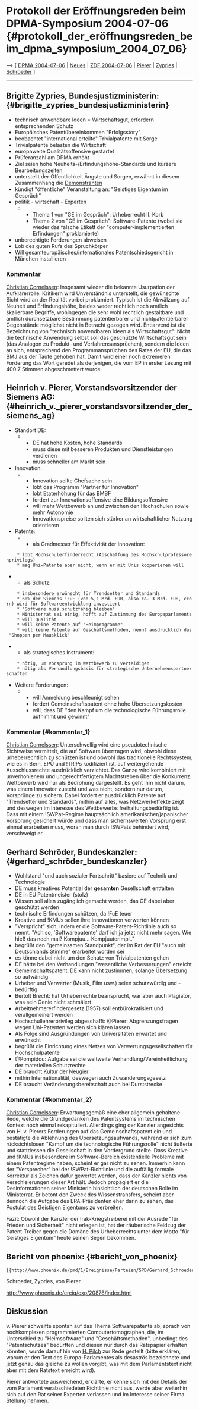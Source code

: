 # Protokoll der Eröffnungsreden beim DPMA-Symposium 2004-07-06 {#protokoll_der_eröffnungsreden_beim_dpma_symposium_2004_07_06}

\--\> \[ [ DPMA 2004-07-06](Dpma040706De "wikilink") \| [
Neues](SwpatcninoDe "wikilink") \| [ ZDF
2004-07-06](Heute040706De "wikilink") \| [
Pierer](HeinrichVonPiererDe "wikilink") \| [
Zypries](BrigitteZypriesDe "wikilink") \| [
Schroeder](SwpatschroederDe "wikilink") \]

------------------------------------------------------------------------

## Brigitte Zypries, Bundesjustizministerin: {#brigitte_zypries_bundesjustizministerin}

-   technisch anwendbare Ideen = Wirtschaftsgut, erfordern
    entsprechenden Schutz
-   Europäisches Patentübereinkommen \"Erfolgsstory\"
-   beobachtet \"international erteilte\" Trivialpatente mit Sorge
-   Trivialpatente belasten die Wirtschaft
-   europaweite Qualitätsoffensive gestartet
-   Prüferanzahl am DPMA erhöht
-   Ziel seien hohe Neuheits-/Erfindungshöhe-Standards und kürzere
    Bearbeitungszeiten
-   unterstellt der Öffentlichkeit Ängste und Sorgen, erwähnt in diesem
    Zusammenhang die [ Demonstranten](DemoMuenchen040706De "wikilink")
-   kündigt \"öffentliche\" Veranstaltung an: \"Geistiges Eigentum im
    Gespräch\"
-   politik - wirtschaft - Experten
    -   -   Thema 1 von \"GE im Gespräch\": Urheberrecht II. Korb
        -   Thema 2 von \"GE im Gespräch\": Software-Patente (wobei sie
            wieder das falsche Etikett der \"computer-implementierten
            Erfindungen\" proklamierte)
-   unberechtigte Forderungen abweisen
-   Lob des guten Rufs des Spruchkörper
-   Will gesamteuropäisches/internationales Patentschiedsgericht in
    München installieren

### Kommentar

[ Christian Cornelssen](ChristianCornelssenDe "wikilink"): Insgesamt
wieder die bekannte Usurpation der Aufklärerrolle: Kritikern wird
Unverständnis unterstellt, die gewünschte Sicht wird an der Realität
vorbei proklamiert. Typisch ist die Abwälzung auf Neuheit und
Erfindungshöhe, beides weder rechtlich noch amtlich skalierbare
Begriffe, wohingegen die sehr wohl rechtlich gestaltbare und amtlich
durchsetzbare Bestimmung patentierbarer und nichtpatentierbarer
Gegenstände möglichst nicht in Betracht gezogen wird. Entlarvend ist die
Bezeichnung von \"technisch anwendbaren Ideen als Wirtschaftsgut\":
Nicht die technische Anwendung selbst soll das geschützte Wirtschaftsgut
sein (das Analogon zu Produkt- und Verfahrensansprüchen), sondern die
Ideen an sich, entsprechend den Programmansprüchen des Rates der EU, die
das BMJ aus der Taufe gehoben hat. Damit wird einer noch extremeren
Forderung das Wort geredet als derjenigen, die vom EP in erster Lesung
mit 400:7 Stimmen abgeschmettert wurde.

## Heinrich v. Pierer, Vorstandsvorsitzender der Siemens AG: {#heinrich_v._pierer_vorstandsvorsitzender_der_siemens_ag}

-   Standort DE:
    -   -   DE hat hohe Kosten, hohe Standards
        -   muss diese mit besseren Produkten und Dienstleistungen
            verdienen
        -   muss schneller am Markt sein
-   Innovation:
    -   -   Innovation sollte Chefsache sein
        -   lobt das Programm \"Partner für Innovation\"
        -   lobt Etaterhöhung für das BMBF
        -   fordert zur Innovationsoffensive eine Bildungsoffensive
        -   will mehr Wettbewerb an und zwischen den Hochschulen sowie
            mehr Autonomie
        -   Innovationspreise sollten sich stärker an wirtschaftlicher
            Nutzung orientieren
-   Patente:
    -   -   als Gradmesser für Effektivität der Innovation:

`    * lobt Hochschulerfinderrecht (Abschaffung des Hochschulprofessorenprivilegs)`\
`    * mag Uni-Patente aber nicht, wenn er mit Unis kooperieren will`

-   -   als Schutz:

`    * insbesondere erwünscht für Trendsetter und Standards`\
`    * 60% der Siemens !FuE (von 5,1 Mrd. EUR, also ca. 3 Mrd. EUR, ccorn) wird für Softwareentwicklung investiert`\
`    * "Software muss schutzfähig bleiben"`\
`    * Ministerrat sei einig, hofft auf Zustimmung des Europaparlaments`\
`    * will Qualität`\
`    * will keine Patente auf "Heimprogramme"`\
`    * will keine Patente auf Geschäftsmethoden, nennt ausdrücklich das "Shoppen per Mausklick"`

-   -   als strategisches Instrument:

`    * nötig, um Vorsprung im Wettbewerb zu verteidigen`\
`    * nötig als Verhandlungsbasis für strategische Unternehmenspartnerschaften`

-   Weitere Forderungen:
    -   -   will Anmeldung beschleunigt sehen
        -   fordert Gemeinschaftspatent ohne hohe Übersetzungskosten
        -   will, dass DE \"den Kampf um die technologische
            Führungsrolle aufnimmt und gewinnt\"

### Kommentar {#kommentar_1}

[ Christian Cornelssen](ChristianCornelssenDe "wikilink"):
Unterschwellig wird eine pseudotechnische Sichtweise vermittelt, die auf
Software übertragen wird, obwohl diese urheberrechtlich zu schützen ist
und obwohl das traditionelle Rechtssystem, wie es in Bern, EPÜ und
!TRIPs kodifiziert ist, auf weitergehende Ausschlussrechte ausdrücklich
verzichtet. Das Ganze wird kombiniert mit unverhohlenem und
ungerechtfertigtem Machtstreben über die Konkurrenz. Wettbewerb wird nur
als Bedrohung dargestellt. Es geht ihm nicht darum, was einem Innovator
zusteht und was nicht, sondern nur darum, Vorsprünge zu sichern. Dabei
fordert er ausdrücklich Patente auf \"Trendsetter und Standards\",
mithin auf alles, was Netzwerkeffekte zeigt und deswegen im Interesse
des Wettbewerbs freihaltungsbedürftig ist. Dass mit einem !SWPat-Regime
hauptsächlich amerikanischer/japanischer Vorsprung gesichert würde und
dass man sichernswerten Vorsprung erst einmal erarbeiten muss, woran man
durch !SWPats behindert wird, verschweigt er.

## Gerhard Schröder, Bundeskanzler: {#gerhard_schröder_bundeskanzler}

-   Wohlstand \"und auch sozialer Fortschritt\" basiere auf Technik und
    Technologie
-   DE muss kreatives Potential der **gesamten** Gesellschaft entfalten
-   DE in EU Patentmeister (stolz)
-   Wissen soll allen zugänglich gemacht werden, das GE dabei aber
    geschützt werden
-   technische Erfindungen schützen, da !FuE teuer
-   Kreative und !KMUs sollen ihre Innovationen verwerten können
-   \"Verspricht\" sich, indem er die Software-Patent-Richtlinie auch so
    nennt. \"Ach so, \'Softwarepatente\' darf ich ja jetzt nicht mehr
    sagen. Wie hieß das noch mal? Kompjuu\... Kompjuuterimpl..\"
-   begrüßt den \"gemeinsamen Standpunkt\", der im Rat der EU \"auch mit
    Deutschlands Stimme\" erarbeitet worden sei
-   es könne dabei nicht um den Schutz von Trivialpatenten gehen
-   DE hätte bei den Verhandlungen \"wesentliche Verbesserungen\"
    erreicht
-   Gemeinschaftspatent: DE kann nicht zustimmen, solange Übersetzung so
    aufwändig
-   Urheber und Verwerter (Musik, Film usw.) seien schutzwürdig und
    -bedürftig
-   Bertolt Brecht: hat Urheberrechte beansprucht, war aber auch
    Plagiator, was sein Genie nicht schmälert
-   Arbeitnehmererfindergesetz (1957) soll entbürokratisiert und
    verallgemeinert werden
-   Hochschullehrerprivileg abgeschafft: \@Pierer: Abgrenzungsfragen
    wegen Uni-Patenten werden sich klären lassen
-   Als Folge sind Ausgründungen von Universitäten erwartet und
    erwünscht
-   begrüßt die Einrichtung eines Netzes von Verwertungsgesellschaften
    für Hochschulpatente
-   \@Pompidou: Aufgabe sei die weltweite Verhandlung/Vereinheitlichung
    der materiellen Schutzrechte
-   DE braucht Kultur der Neugier
-   mithin Internationalität, deswegen auch Zuwanderungsgesetz
-   DE braucht Veränderungsbereitschaft auch bei Durststrecke

### Kommentar {#kommentar_2}

[ Christian Cornelssen](ChristianCornelssenDe "wikilink"):
Erwartungsgemäß eine eher allgemein gehaltene Rede, welche die
Grundgedanken des Patentsystems im technischen Kontext noch einmal
rekapituliert. Allerdings ging der Kanzler angesichts von H. v. Pierers
Forderungen auf das Gemeinschaftspatent ein und bestätigte die Ablehnung
des Übersetzungsaufwands, während er sich zum rücksichtslosen \"Kampf um
die technologische Führungsrolle\" nicht äußerte und stattdessen die
Gesellschaft in den Vordergrund stellte. Dass Kreative und !KMUs
insbesondere im Software-Bereich existentielle Probleme mit einem
Patentregime haben, scheint er gar nicht zu sehen. Immerhin kann der
\"Versprecher\" bei der !SWPat-Richtlinie und die auffällig formale
Korrektur als Zeichen dafür gewertet werden, dass der Kanzler nichts von
Verschleierungen dieser Art hält. Jedoch propagiert er die
Desinformationen seiner Ministerin hinsichtlich der deutschen Rolle im
Ministerrat. Er betont den Zweck des Wissenstransfers, scheint aber
dennoch die Aufgabe des EPA-Präsidenten eher darin zu sehen, das
Postulat des Geistigen Eigentums zu verbreiten.

Fazit: Obwohl der Kanzler der Irak-Kriegstreiberei mit der Ausrede \"für
Frieden und Sicherheit\" nicht erlegen ist, hat der räuberische Feldzug
der Patent-Treiber gegen die Domäne des Urheberrechts unter dem Motto
\"für Geistiges Eigentum\" heute seinen Segen bekommen.

## Bericht von phoenix: {#bericht_von_phoenix}

```{=mediawiki}
{{http://www.phoenix.de/pmd/1/Ereignisse/Parteien/SPD/Gerhard_Schroeder/747268.jpg}}
```
Schroeder, Zypries, von Pierer

<http://www.phoenix.de/ereig/exp/20878/index.html>

## Diskussion

v\. Pierer schweifte spontan auf das Thema Softwarepatente ab, sprach
von hochkomplexen programmierten Computertomographen, die, im
Unterschied zu \"Heimsoftware\" und \"Geschäftsmethoden\", unbedingt des
\"Patentschutzes\" bedürften und diesen nur durch das Ratspapier
erhalten könnten, wurde darauf hin von [ H.
Pilch](HartmutPilchDe "wikilink") zur Rede gestellt (bitte erklären,
warum er den Text des Europa-Parlamentes als desaströs bezeichnete und
jetzt genau das gleiche zu wollen vorgibt, was mit dem Parlamentstext
nicht aber mit dem Ratstext erreicht wird).

Pierer antwortete ausweichend, erklärte, er kenne sich mit den Details
der vom Parlament verabschiedeten Richtlinie nicht aus, werde aber
weiterhin sich auf den Rat seiner Experten verlassen und im Interesse
seiner Firma Stellung nehmen.
